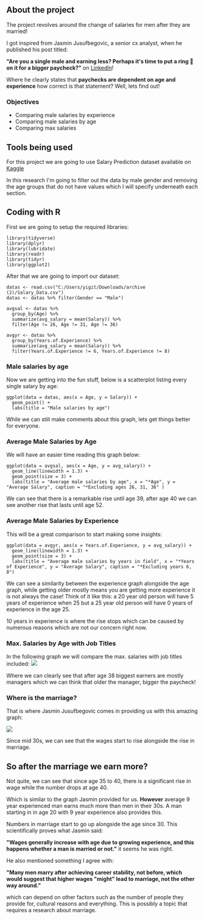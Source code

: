 ## About the project

The project revolves around the change of salaries for men after they are married!

I got inspired from Jasmin Jusufbegovic, a senior cx analyst, when he published his post titled:

**"Are you a single male and earning less?
Perhaps it's time to put a ring 💍on it for a bigger paycheck?"** on [LinkedIn](https://www.linkedin.com/posts/jasmin-jusufbegovic-560140210_statistics-regressionanysis-activity-7160658100033617922-6IFg?utm_source=share&utm_medium=member_desktop)! 

Where he clearly states that **paychecks are dependent on age and experience** how correct is that statement? Well, lets find out!

### Objectives

 * Comparing male salaries by experience
 * Comparing male salaries by age
 * Comparing max salaries
 
## Tools being used 

For this project we are going to use Salary Prediction dataset available on [Kaggle](https://www.kaggle.com/datasets/rkiattisak/salaly-prediction-for-beginer)

In this research I'm going to filter out the data by male gender and removing the age groups that do not have values which I will specify underneath each section.

## Coding with R 

First we are going to setup the required libraries:


```{r libs, echo = FALSE}
library(tidyverse)
library(dplyr)
library(lubridate)
library(readr)
library(tidyr)
library(ggplot2)
```

After that we are going to import our dataset:

```{r import, echo = FALSE}
datas <- read.csv("C:/Users/yigit/Downloads/archive (2)/Salary_Data.csv")
datas <- datas %>% filter(Gender == "Male")

avgsal <- datas %>% 
  group_by(Age) %>% 
  summarize(avg_salary = mean(Salary)) %>% 
  filter(Age != 26, Age != 31, Age != 36)

avgyr <- datas %>% 
  group_by(Years.of.Experience) %>% 
  summarize(avg_salary = mean(Salary)) %>% 
  filter(Years.of.Experience != 6, Years.of.Experience != 8)
```

### Male salaries by age

Now we are getting into the fun stuff, below is a scatterplot listing every single salary by age:

```{r 1st plot}
ggplot(data = datas, aes(x = Age, y = Salary)) +
  geom_point() + 
  labs(title = "Male salaries by age") 
```

While we can still make comments about this graph, lets get things better for everyone.

### Average Male Salaries by Age

We will have an easier time reading this graph below:

```{r}
ggplot(data = avgsal, aes(x = Age, y = avg_salary)) + 
  geom_line(linewidth = 1.3) +
  geom_point(size = 3) +
  labs(title = "Average male salaries by age", x = "*Age", y = "Average Salary", caption = "*Excluding ages 26, 31, 36" )
```

We can see that there is a remarkable rise until age 39, after age 40 we can see another rise that lasts until age 52.

### Average Male Salaries by Experience

This will be a great comparison to start making some insights:

```{r experience}
ggplot(data = avgyr, aes(x = Years.of.Experience, y = avg_salary)) +
  geom_line(linewidth = 1.3) +
  geom_point(size = 3) + 
  labs(title = "Average male salaries by years in field", x = "*Years of Experience", y = "Average Salary", caption = "*Excluding years 6, 8")
```

We can see a similarity between the experience graph alongside the age graph, while getting older mostly means you are getting more experience it is not always the case! Think of it like this: a 20 year old person will have 5 years of experience when 25 but a 25 year old person will have 0 years of experience in the age 25.

10 years in experience is where the rise stops which can be caused by numerous reasons which are not our concern right now.

### Max. Salaries by Age with Job Titles

In the following graph we will compare the max. salaries with job titles included:
![](https://i.hizliresim.com/t9ti3r2.png)


Where we can clearly see that after age 38 biggest earners are mostly managers which we can think that older the manager, bigger the paycheck! 

### Where is the marriage?

That is where Jasmin Jusufbegovic comes in providing us with this amazing graph:

![](https://media.licdn.com/dms/image/D4D22AQFjg2ZFgQXh4w/feedshare-shrink_1280/0/1707233928359?e=1710374400&v=beta&t=rW_wZCtAAIMjL0NTd5ahrVs0qJZkNk6WExdiKooKAMw)

Since mid 30s, we can see that the wages start to rise alongside the rise in marriage.

## So after the marriage we earn more?

Not quite, we can see that since age 35 to 40, there is a significant rise in wage while the number drops at age 40.

Which is similar to the graph Jasmin provided for us. **However** average 9 year experienced man earns much more than men in their 30s.
A man starting in in age 20 with 9 year experience also provides this. 

Numbers in marriage start to go up alongside the age since 30. This scientifically proves what Jasmin said: 

**"Wages generally increase with age due to growing experience, and this happens whether a man is married or not."** it seems he was right.

He also mentioned something I agree with: 

**"Many men marry after achieving career stability, not before, which would suggest that higher wages "might" lead to marriage, not the other way around."** 

which can depend on other factors such as the number of people they provide for, cultural reasons and everything. This is possibly a topic that requires a research about marriage.

